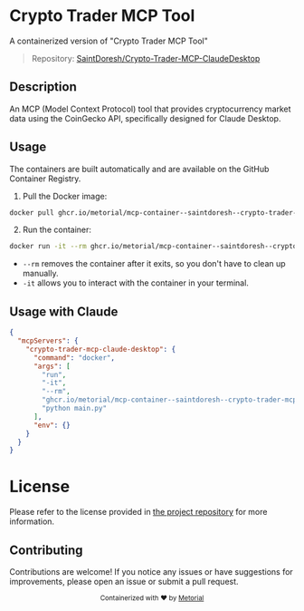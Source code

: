 
# Crypto Trader MCP Tool

A containerized version of "Crypto Trader MCP Tool"

> Repository: [SaintDoresh/Crypto-Trader-MCP-ClaudeDesktop](https://github.com/SaintDoresh/Crypto-Trader-MCP-ClaudeDesktop)

## Description

An MCP (Model Context Protocol) tool that provides cryptocurrency market data using the CoinGecko API, specifically designed for Claude Desktop.


## Usage

The containers are built automatically and are available on the GitHub Container Registry.

1. Pull the Docker image:

```bash
docker pull ghcr.io/metorial/mcp-container--saintdoresh--crypto-trader-mcp-claudedesktop--crypto-trader-mcp-claude-desktop
```

2. Run the container:

```bash
docker run -it --rm ghcr.io/metorial/mcp-container--saintdoresh--crypto-trader-mcp-claudedesktop--crypto-trader-mcp-claude-desktop 
```

- `--rm` removes the container after it exits, so you don't have to clean up manually.
- `-it` allows you to interact with the container in your terminal.



## Usage with Claude

```json
{
  "mcpServers": {
    "crypto-trader-mcp-claude-desktop": {
      "command": "docker",
      "args": [
        "run",
        "-it",
        "--rm",
        "ghcr.io/metorial/mcp-container--saintdoresh--crypto-trader-mcp-claudedesktop--crypto-trader-mcp-claude-desktop",
        "python main.py"
      ],
      "env": {}
    }
  }
}
```

# License

Please refer to the license provided in [the project repository](https://github.com/SaintDoresh/Crypto-Trader-MCP-ClaudeDesktop) for more information.

## Contributing

Contributions are welcome! If you notice any issues or have suggestions for improvements, please open an issue or submit a pull request.

<div align="center">
  <sub>Containerized with ❤️ by <a href="https://metorial.com">Metorial</a></sub>
</div>
  